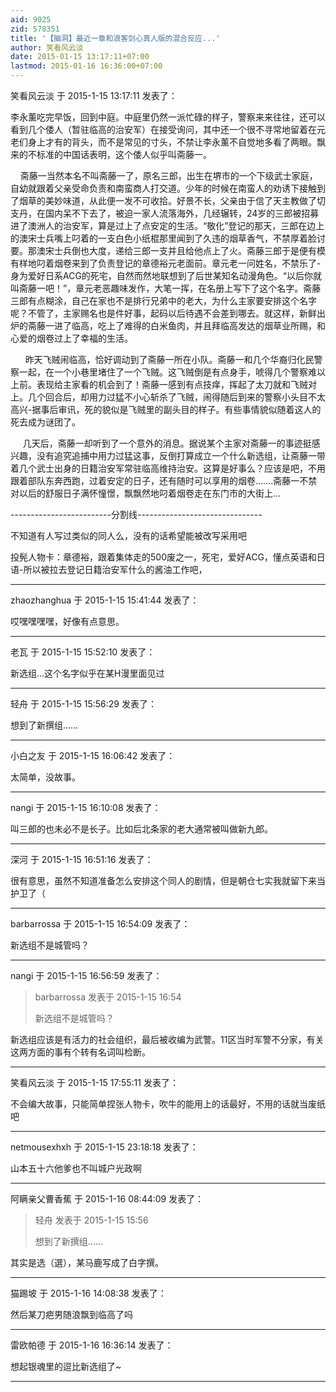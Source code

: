 ```yaml
---
aid: 9025
zid: 578351
title: '【脑洞】最近一章和浪客剑心真人版的混合反应...'
author: 笑看风云淡
date: 2015-01-15 13:17:11+07:00
lastmod: 2015-01-16 16:36:00+07:00
---
```


笑看风云淡 于 2015-1-15 13:17:11 发表了：

李永薰吃完早饭，回到中庭。中庭里仍然一派忙碌的样子，警察来来往往，还可以看到几个倭人（暂驻临高的治安军）在接受询问，其中还一个很不寻常地留着在元老们身上才有的背头，而不是常见的寸头，不禁让李永薰不自觉地多看了两眼。飘来的不标准的中国话表明，这个倭人似乎叫斋藤一。

    斋藤一当然本名不叫斋藤一了，原名三郎，出生在堺市的一个下级武士家庭，自幼就跟着父亲受命负责和南蛮商人打交道。少年的时候在南蛮人的劝诱下接触到了烟草的美妙味道，从此便一发不可收拾。好景不长，父亲由于信了天主教做了切支丹，在国内呆不下去了，被迫一家人流落海外，几经辗转，24岁的三郎被招募进了澳洲人的治安军，算是过上了点安定的生活。“敬化”登记的那天，三郎在边上的澳宋士兵嘴上叼着的一支白色小纸棍那里闻到了久违的烟草香气，不禁厚着脸讨要。那澳宋士兵倒也大度，递给三郎一支并且给他点上了火。斋藤三郎于是便有模有样地叼着烟卷来到了负责登记的章德裕元老面前。章元老一问姓名，不禁乐了-身为爱好日系ACG的死宅，自然而然地联想到了后世某知名动漫角色。“以后你就叫斋藤一吧！”，章元老恶趣味发作，大笔一挥，在名册上写下了这个名字。斋藤三郎有点糊涂，自己在家也不是排行兄弟中的老大，为什么主家要安排这个名字呢？不管了，主家赐名也是件好事，起码以后待遇不会差到哪去。就这样，新鲜出炉的斋藤一进了临高，吃上了难得的白米鱼肉，并且拜临高发达的烟草业所赐，和心爱的烟卷过上了幸福的生活。

      昨天飞贼闹临高，恰好调动到了斋藤一所在小队。斋藤一和几个华裔归化民警察一起，在一个小巷里堵住了一个飞贼。这飞贼倒是有点身手，唬得几个警察难以上前。表现给主家看的机会到了！斋藤一感到有点技痒，挥起了太刀就和飞贼对上。几个回合后，却用力过猛不小心斩杀了飞贼，闹得随后到来的警察小头目不太高兴-据事后审讯，死的貌似是飞贼里的副头目的样子。有些事情貌似随着这人的死去成为谜团了。

     几天后，斋藤一却听到了一个意外的消息。据说某个主家对斋藤一的事迹挺感兴趣，没有追究追捕中用力过猛这事，反倒打算成立一个什么新选组，让斋藤一带着几个武士出身的日籍治安军常驻临高维持治安。这算是好事么？应该是吧，不用跟着部队东奔西跑，过着安定的日子，还有随时可以享用的烟卷.......斋藤一不禁对以后的舒服日子满怀憧憬，飘飘然地叼着烟卷走在东门市的大街上...

-------------------------分割线-------------------------------

不知道有人写过类似的同人么，没有的话希望能被改写采用吧



投髡人物卡：章德裕，跟着集体走的500废之一，死宅，爱好ACG，懂点英语和日语-所以被拉去登记日籍治安军什么的酱油工作吧，

---------

zhaozhanghua 于 2015-1-15 15:41:44 发表了：

哎嘿嘿嘿嘿，好像有点意思。

---------

老瓦 于 2015-1-15 15:52:10 发表了：

新选组...这个名字似乎在某H漫里面见过

---------

轻舟 于 2015-1-15 15:56:29 发表了：

想到了新撰组……

---------

小白之友 于 2015-1-15 16:06:42 发表了：

太简单，没故事。

---------

nangi 于 2015-1-15 16:10:08 发表了：

叫三郎的也未必不是长子。比如后北条家的老大通常被叫做新九郎。

---------

深河 于 2015-1-15 16:51:16 发表了：

很有意思，虽然不知道准备怎么安排这个同人的剧情，但是朝仓七实我就留下来当护卫了（

---------

barbarrossa 于 2015-1-15 16:54:09 发表了：

新选组不是城管吗？

---------

nangi 于 2015-1-15 16:56:59 发表了：

> barbarrossa 发表于 2015-1-15 16:54
> 
> 新选组不是城管吗？



新选组应该是有活力的社会组织，最后被收编为武警。11区当时军警不分家，有关这两方面的事有个转有名词叫检断。

---------

笑看风云淡 于 2015-1-15 17:55:11 发表了：

不会编大故事，只能简单捏张人物卡，吹牛的能用上的话最好，不用的话就当废纸吧

---------

netmousexhxh 于 2015-1-15 23:18:18 发表了：

山本五十六他爹也不叫城户光政啊

---------

阿瞒亲父曹香蕉 于 2015-1-16 08:44:09 发表了：

> 轻舟 发表于 2015-1-15 15:56
> 
> 想到了新撰组……



其实是选（選），某马鹿写成了白字撰。

---------

猫踢坡 于 2015-1-16 14:08:38 发表了：

然后某刀疤男随浪飘到临高了吗

---------

雷欧帕德 于 2015-1-16 16:36:14 发表了：

想起银魂里的逗比新选组了~

---------

